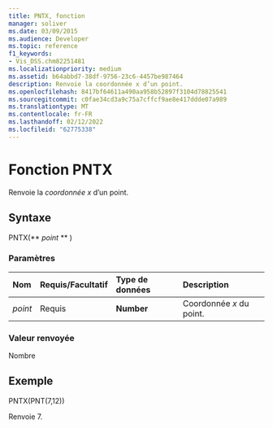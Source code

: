 ```yaml
---
title: PNTX, fonction
manager: soliver
ms.date: 03/09/2015
ms.audience: Developer
ms.topic: reference
f1_keywords:
- Vis_DSS.chm82251481
ms.localizationpriority: medium
ms.assetid: b64abbd7-38df-9756-23c6-4457be987464
description: Renvoie la coordonnée x d’un point.
ms.openlocfilehash: 8417bf64611a490aa958b52897f3104d78825541
ms.sourcegitcommit: c0fae34cd3a9c75a7cffcf9ae8e417ddde07a989
ms.translationtype: MT
ms.contentlocale: fr-FR
ms.lasthandoff: 02/12/2022
ms.locfileid: "62775338"
---
```

# <a name="pntx-function"></a>Fonction PNTX

Renvoie la  _coordonnée x_ d’un point.
  
## <a name="syntax"></a>Syntaxe

PNTX(** *point* ** ) 
  
### <a name="parameters"></a>Paramètres

|**Nom**|**Requis/Facultatif**|**Type de données**|**Description**|
|:-----|:-----|:-----|:-----|
| _point_ <br/> |Requis  <br/> |**Number** <br/> |Coordonnée  _x_ du point. |
   
### <a name="return-value"></a>Valeur renvoyée

Nombre
  
## <a name="example"></a>Exemple

PNTX(PNT(7,12)) 
  
Renvoie 7. 
  

